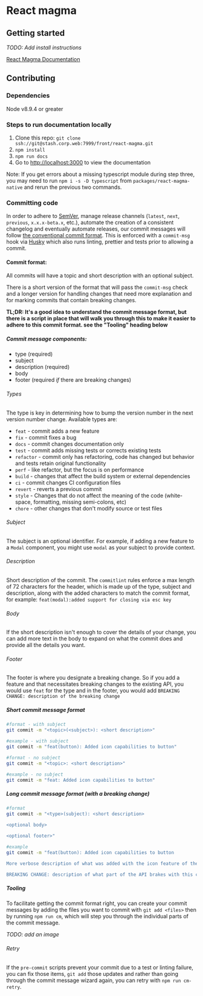 # React magma

## Getting started

_TODO: Add install instructions_

[React Magma Documentation](http://react-magma.apps.dev.cengage.io/)

## Contributing

### Dependencies

Node v8.9.4 or greater

### Steps to run documentation locally

1. Clone this repo: `git clone ssh://git@stash.corp.web:7999/front/react-magma.git`
2. `npm install`
3. `npm run docs`
4. Go to [http://localhost:3000](http://localhost:3000) to view the documentation

Note: If you get errors about a missing typescript module during step three, you may need to run `npm i -s -D typescript` from `packages/react-magma-native` and rerun the previous two commands.

### Committing code

In order to adhere to [SemVer](https://semver.org/), manage release channels (`latest`, `next`, `previous`, `x.x.x-beta.x`, etc.), automate the creation of a consistent changelog and eventually automate releases, our commit messages will follow [the conventional commit format](https://www.conventionalcommits.org/en/v1.0.0-beta.2/). This is enforced with a `commit-msg` hook via [Husky](https://github.com/typicode/husky) which also runs linting, prettier and tests prior to allowing a commit.

#### Commit format:

All commits will have a topic and short description with an optional subject.

There is a short version of the format that will pass the `commit-msg` check and a longer version for handling changes that need more explanation and for marking commits that contain breaking changes.

**TL;DR: It's a good idea to understand the commit message format, but there is a script in place that will walk you through this to make it easier to adhere to this commit format. see the "Tooling" heading below**

##### Commit message components:

- type (required)
- subject
- description (required)
- body
- footer (required _if_ there are breaking changes)

###### Types

The type is key in determining how to bump the version number in the next version number change. Available types are:

- `feat` - commit adds a new feature
- `fix` - commit fixes a bug
- `docs` - commit changes documentation only
- `test` - commit adds missing tests or corrects existing tests
- `refactor` - commit only has refactoring, code has changed but behavior and tests retain original functionality
- `perf` - like refactor, but the focus is on performance
- `build` - changes that affect the build system or external dependencies
- `ci` - commit changes CI configuration files
- `revert` - reverts a previous commit
- `style` - Changes that do not affect the meaning of the code (white-space, formatting, missing semi-colons, etc)
- `chore` - other changes that don't modify source or test files

###### Subject

The subject is an optional identifier. For example, if adding a new feature to a `Modal` component, you might use `modal` as your subject to provide context.

###### Description

Short description of the commit. The `commitlint` rules enforce a max length of 72 characters for the header, which is made up of the type, subject and description, along with the added characters to match the commit format, for example: `feat(modal):added support for closing via esc key`

###### Body

If the short description isn't enough to cover the details of your change, you can add more text in the body to expand on what the commit does and provide all the details you want.

###### Footer

The footer is where you designate a breaking change. So if you add a feature and that necessitates breaking changes to the existing API, you would use `feat` for the type and in the footer, you would add `BREAKING CHANGE: description of the breaking change`

##### Short commit message format

```bash
#format - with subject
git commit -m "<topic>(<subject>): <short description>"

#example - with subject
git commit -m "feat(button): Added icon capabilities to button"

#format - no subject
git commit -m "<topic>: <short description>"

#example - no subject
git commit -m "feat: Added icon capabilities to button"
```

##### Long commit message format (with a breaking change)

```bash
#format
git commit -m "<type>(subject): <short description>

<optional body>

<optional footer>"

#example
git commit -m "feat(button): Added icon capabilities to button

More verbose description of what was added with the icon feature of the button.

BREAKING CHANGE: description of what part of the API brakes with this commit"
```

##### Tooling

To facilitate getting the commit format right, you can create your commit messages by adding the files you want to commit with `git add <files>` then by running `npm run cm`, which will step you through the individual parts of the commit message.

_TODO: add an image_

###### Retry

If the `pre-commit` scripts prevent your commit due to a test or linting failure, you can fix those items, `git add` those updates and rather than going through the commit message wizard again, you can retry with `npm run cm-retry`.
